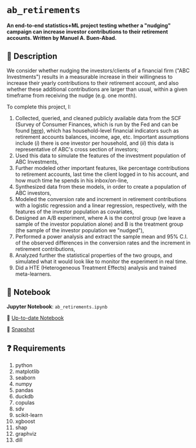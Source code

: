 # `ab_retirements`

**An end-to-end statistics+ML project testing whether a "nudging" campaign can increase investor contributions to their retirement accounts.
Written by Manuel A. Buen-Abad.**

📄 Description
-----------------------------------------

We consider whether nudging the investors/clients of a financial firm ("ABC Investments") results in a measurable increase in their willingness to increase their yearly contributions to their retirement account, and also whether these additional contributions are larger than usual, within a given timeframe from receiving the nudge (e.g. one month).

To complete this project, I:

1. Collected, queried, and cleaned publicly available data from the SCF (Survey of Consumer Finances, which is run by the Fed and can be found [here](https://www.federalreserve.gov/econres/scfindex.htm?utm_source=chatgpt.com)), which has household-level financial indicators such as retirement accounts balances, income, age, etc. Important assumptions include (_i_) there is one investor per household, and (_ii_) this data is representative of ABC's cross section of investors;
2. Used this data to simulate the features of the investment population of ABC Investments,
3. Further modeled other important features, like percentage contributions to retirement accounts, last time the client logged in to his account, and how much time he spends in his inbox/on-line,
4. Synthesized data from these models, in order to create a population of ABC investors,
5. Modeled the conversion rate and increment in retirement contributions with a logistic regression and a linear regression, respectively, with the features of the investor population as covariates,
6. Designed an A/B experiment, where A is the control group (we leave a sample of the investor population alone) and B is the treatment group (the sample of the investor population we "nudged"),
7. Performed a power analysis and extract the sample mean and 95% C.I. of the observed differences in the conversion rates and the increment in retirement contributions,
8. Analyzed further the statistical properties of the two groups, and simulated what it would look like to monitor the experiment in real time.
9. Did a HTE (Heterogeneous Treatment Effects) analysis and trained meta-learners.


📒 Notebook
-----------------------------------------
**Jupyter Notebook**: `ab_retirements.ipynb`

📓 [Up-to-date Notebook](./notebooks/ab_retirements.ipynb)

📌 [Snapshot](./notebooks/index.html)


❓ Requirements
-----------------------------------------

1. python
2. matplotlib
3. seaborn
4. numpy
5. pandas
6. duckdb
7. copulas
8. sdv
9. scikit-learn
10. xgboost
11. shap
12. graphviz
13. dill
